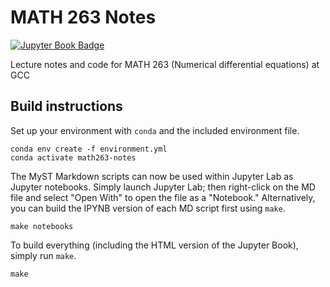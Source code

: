 # MATH 263 Notes

[![Jupyter Book Badge](https://jupyterbook.org/badge.svg)](https://ethancsmith.github.io/math263-notes/)

Lecture notes and code for MATH 263 (Numerical differential equations) at GCC

## Build instructions

Set up your environment with `conda` and the included environment file.

```shell
conda env create -f environment.yml
conda activate math263-notes
```

The MyST Markdown scripts can now be used within Jupyter Lab as Jupyter notebooks.
Simply launch Jupyter Lab; then right-click on the MD file and select "Open With" to open the file as a "Notebook."
Alternatively, you can build the IPYNB version of each MD script first using `make`.

```shell
make notebooks
```

To build everything (including the HTML version of the Jupyter Book), simply run `make`.

```shell
make
```
